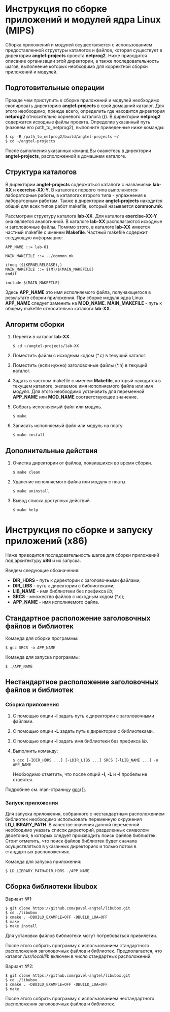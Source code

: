 
# Инструкция по сборке приложений и модулей ядра Linux (MIPS)

Сборка приложений и модулей осуществляется с использованием предоставленной
структуры каталогов и файлов, которая существует в директории
**angtel-projects** проекта **netprog2**. Ниже приводится описание организации
этой директории, а также последовательность шагов, выполнение которых
необходимо для корректной сборки приложений и модулей.

## Подготовительные операции

Прежде чем приступить к сборке приложений и модулей необходимо скопировать
директорию **angtel-projects** в свой домашний каталог. Для этого необходимо,
прежде всего, определить где находится директория **netprog2** относительно
корневого каталога (**/**). В директории **netprog2** содержатся исходные файлы
проекта. Определив указанный путь (назовем его path_to_netprog2),
выполните приведенные ниже команды:

```console
$ cp -R /path_to_netprog2/build/angtel-projects ~/
$ cd ~/angtel-projects
```

После выполнения указанных команд Вы окажетесь в директории
**angtel-projects**, расположенной в домашнем каталоге.

## Структура каталогов

В директории **angtel-projects** содержаться каталоги с названиями **lab-XX** и
**exercise-XX-Y**. В каталогах первого типа выполняются лабораторные работы,
в каталогах второго типа - упражнения к лабораторным работам. Также в
директории **angtel-projects** находится общий для всех типов работ makefile,
который называется **common&#46;mk**.

Рассмотрим структуру каталога **lab-XX**. Для каталога **exercise-XX-Y** она
является аналогичной. В каталоге **lab-XX** располагаются исходные и
заголовочные файлы. Помимо этого, в каталоге **lab-XX** имеется частный
makefile с именем **Makefile**. Частный makefile содержит следующую информацию:

```make
APP_NAME ::= lab-01

MAIN_MAKEFILE ::= ../common.mk

ifneq ($(KERNELRELEASE),)
MAIN_MAKEFILE ::= $(M)/$(MAIN_MAKEFILE)
endif

include $(MAIN_MAKEFILE)
```

Здесь **APP_NAME** это имя исполняемого файла, получающегося в результате
сборки приложения. При сборке модуля ядра Linux **APP_NAME** следует заменить
на **MOD_NAME**. **MAIN_MAKEFILE** - путь к общему makefile относительно
каталога **lab-XX**.

## Алгоритм сборки

1. Перейти в каталог **lab-XX**.

    ```console
    $ cd ~/angtel-projects/lab-XX
    ```

2. Поместить файлы с исходным кодом (*.c) в текущий каталог.

3. Поместить (если нужно) заголовочные файлы (*.h) в текущий каталог.

4. Задать в частном makefile с именем **Makefile**, который находится в текущем
   каталоге, желаемое имя исполняемого файла или имя модуля. Для этого
   необходимо установить для переменной **APP_NAME** или **MOD_NAME**
   соответствующее значение.

5. Собрать исполняемый файл или модуль.

    ```console
    $ make
    ```

6. Записать исполняемый файл или модуль на плату.

    ```console
    $ make install
    ```

## Дополнительные действия

1. Очистка директории от файлов, появившихся во время сборки.

    ```console
    $ make clean
    ```

2. Удаление исполняемого файла или модуля с платы.

    ```console
    $ make uninstall
    ```

3. Вывод списка доступных действий.

    ```console
    $ make help
    ```

# Инструкция по сборке и запуску приложений (x86)

Ниже приводится последовательность шагов для сборки приложений
под архитектуру **x86** и их запуска.

Введем следующие обозначения:

- **DIR_HDRS** - путь к директории с заголовочными файлами;
- **DIR_LIBS** - путь к директории с библиотеками;
- **LIB_NAME** - имя библиотеки без префикса *lib*;
- **SRCS** - множество файлов с исходным кодом (*.c);
- **APP_NAME** - имя исполняемого файла.

## Стандартное расположение заголовочных файлов и библиотек

Команда для сборки программы:

```console
$ gcc SRCS -o APP_NAME
```

Команда для запуска программы:

```console
$ ./APP_NAME
```

## Нестандартное расположение заголовочных файлов и библиотек

### Сборка приложения

1. С помощью опции **-I** задать путь к директории с заголовочными файлами.

2. С помощью опции **-L** задать путь к директории с библиотеками.

3. С помощью опции **-l** задать имя библиотеки без префикса *lib*.

4. Выполнить команду:

    ```console
    $ gcc [-IDIR_HDRS ...] [-LDIR_LIBS ...] SRCS [-lLIB_NAME ...] -o APP_NAME
    ```

    Необходимо отметить, что после опций **-I**, **-L** и **-l**
    пробелы не ставятся.

Подробнее см. man-страницу [gcc(1)][1].

[1]: http://www.opennet.ru/man.shtml?topic=gcc&category=1&russian=2

### Запуск приложения

Для запуска приложения, собранного с нестандартным расположением библиотек
необходимо использовать переменную окружения **LD_LIBRARY_PATH**. В качестве
значения данной переменной необходимо указать список директорий, разделенных
символом двоеточия, в которых следует производить поиск файлов библиотек.
Стоит отметить, что поиск файлов библиотек будет сначала осуществляться в
указанных директориях и только потом в стандартных расположениях.

Команда для запуска приложения:

```console
$ LD_LIBRARY_PATH=DIR_HDRS ./APP_NAME
```

## Сборка библиотеки libubox

Вариант №1:

```console
$ git clone https://github.com/pavel-angtel/libubox.git
$ cd ./libubox
$ cmake . -DBUILD_EXAMPLE=OFF -DBUILD_LUA=OFF
$ make
$ make install
```

Для установки файлов библиотеки могут потребоваться привилегии.

После этого собрать программу с использованием стандартного расположения
заголовочных файлов и библиотек. Предполагается, что каталог */usr/local/lib*
включен в число стандартных расположений.

Вариант №2:

```console
$ git clone https://github.com/pavel-angtel/libubox.git
$ cd ./libubox
$ cmake . -DBUILD_EXAMPLE=OFF -DBUILD_LUA=OFF
$ make
```

После этого собрать программу с использованием нестандартного расположения
заголовочных файлов и библиотек.

